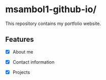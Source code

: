 # msambol1-github-io/
This repository contains my portfolio website.

## Features
- [x] About me
- [x] Contact information
- [x] Projects

